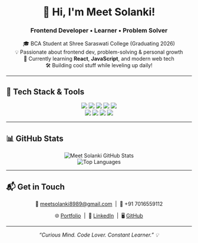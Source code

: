 <!-- Header with centered image (optional) -->
<h1 align="center">👋 Hi, I'm Meet Solanki!</h1>
<h3 align="center">Frontend Developer • Learner • Problem Solver</h3>

<p align="center">
  🎓 BCA Student at Shree Saraswati College (Graduating 2026)  
  <br/>
  💡 Passionate about frontend dev, problem-solving & personal growth  
  <br/>
  🌱 Currently learning <strong>React</strong>, <strong>JavaScript</strong>, and modern web tech  
  <br/>
  🛠 Building cool stuff while leveling up daily!
</p>

---

## 🚀 Tech Stack & Tools

<p align="center">
  <img src="https://img.shields.io/badge/Code-HTML5-orange?style=for-the-badge&logo=html5&logoColor=white"/>
  <img src="https://img.shields.io/badge/Code-CSS3-blue?style=for-the-badge&logo=css3&logoColor=white"/>
  <img src="https://img.shields.io/badge/Code-JavaScript-yellow?style=for-the-badge&logo=javascript&logoColor=black"/>
  <img src="https://img.shields.io/badge/React.js-20232A?style=for-the-badge&logo=react&logoColor=61DAFB"/>
  <img src="https://img.shields.io/badge/Tailwind_CSS-38B2AC?style=for-the-badge&logo=tailwind-css&logoColor=white"/>
  <br/>
  <img src="https://img.shields.io/badge/Tool-Git-orange?style=for-the-badge&logo=git&logoColor=white"/>
  <img src="https://img.shields.io/badge/Tool-GitHub-black?style=for-the-badge&logo=github&logoColor=white"/>
  <img src="https://img.shields.io/badge/Tool-VS_Code-blue?style=for-the-badge&logo=visual-studio-code&logoColor=white"/>
  <img src="https://img.shields.io/badge/Tool-Figma-purple?style=for-the-badge&logo=figma&logoColor=white"/>
</p>

---

## 📊 GitHub Stats

<p align="center">
  <img src="https://github-readme-stats.vercel.app/api?username=meet-solanki&show_icons=true&theme=radical" alt="Meet Solanki GitHub Stats" />
  <br/>
  <img src="https://github-readme-stats.vercel.app/api/top-langs/?username=meet-solanki&layout=compact&theme=radical" alt="Top Languages" />
</p>

---

## 📬 Get in Touch

<p align="center">
  📧 <a href="mailto:meetsolanki8989@gmail.com">meetsolanki8989@gmail.com</a> &nbsp;|&nbsp;
  📱 +91 7016559112  
</p>

<p align="center">
  🌐 <a href="https://meet-solanki-portfolio.lovable.app" target="_blank">Portfolio</a> &nbsp;|&nbsp;
  💼 <a href="https://www.linkedin.com/in/meet-solanki-71403b36b" target="_blank">LinkedIn</a> &nbsp;|&nbsp;
  🖥 <a href="https://github.com/meet-solanki" target="_blank">GitHub</a>
</p>

---

<p align="center">
  <em>“Curious Mind. Code Lover. Constant Learner.” 💡</em>
</p>
